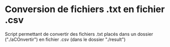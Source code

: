 # Conversion de fichiers .txt en fichier .csv
Script permettant de convertir des fichiers .txt placés dans un dossier ("./aCOnvertir") en fichier .csv (dans le dossier "./result")